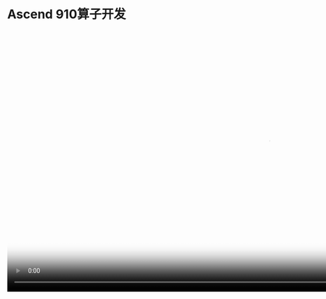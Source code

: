 # Ascend 910算子开发

[comment]: <> (本文档中包含手把手系列视频，码云Gitee不支持展示，请于官方网站对应教程中查看)

<video id="video3" autoplay controls width="1200px" height="600px" poster="https://mindspore-website.obs.cn-north-4.myhuaweicloud.com:443/teaching_video/cover/%E6%89%8B%E6%8A%8A%E6%89%8B%E7%B3%BB%E5%88%97/Ascend%20910%E7%AE%97%E5%AD%90%E5%BC%80%E5%8F%91%E8%AF%A6%E6%83%85%E9%A1%B5.png">
<source id="mp43" src="https://mindspore-website.obs.cn-north-4.myhuaweicloud.com:443/teaching_video/video/Ascend%20910%E7%AE%97%E5%AD%90%E5%BC%80%E5%8F%91.mp4" type="video/mp4">
</video>